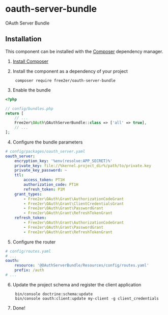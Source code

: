 # oauth-server-bundle
OAuth Server Bundle

## Installation
This component can be installed with the [Composer](https://getcomposer.org/) dependency manager.

1. [Install Composer](https://getcomposer.org/doc/00-intro.md)

2. Install the component as a dependency of your project

        composer require free2er/oauth-server-bundle

3. Enable the bundle

```php
<?php

// config/bundles.php
return [
    // ...
    Free2er\OAuth\OAuthServerBundle::class => ['all' => true],
    // ...
];
```

4. Configure the bundle parameters

```yml
# config/packages/oauth_server.yaml
oauth_server:
    encryption_key: '%env(resolve:APP_SECRET)%'
    private_key: file://%kernel.project_dir%/path/to/private.key
    private_key_password: ~ 
    ttl:
        access_token: PT1H
        authorization_code: PT1H
        refresh_token: P1M
    grant_types:
        - Free2er\OAuth\Grant\AuthorizationCodeGrant
        - Free2er\OAuth\Grant\ClientCredentialsGrant
        - Free2er\OAuth\Grant\PasswordGrant
        - Free2er\OAuth\Grant\RefreshTokenGrant
    refresh_token:
        - Free2er\OAuth\Grant\AuthorizationCodeGrant
        - Free2er\OAuth\Grant\PasswordGrant
        - Free2er\OAuth\Grant\RefreshTokenGrant    
```

5. Configure the router

```yml
# config/routes.yaml
# ...
oauth:
    resource: '@OAuthServerBundle/Resources/config/routes.yaml'
    prefix: /auth
# ...
```

6. Update the project schema and register the client application

        bin/console doctrine:schema:update
        bin/console oauth:client:update my-client -g client_credentials

7. Done!
